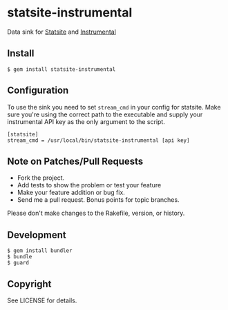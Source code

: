 # statsite-instrumental

Data sink for [Statsite](https://github.com/armon/statsite) and
[Instrumental](https://instrumentalapp.com/)

## Install

```console
$ gem install statsite-instrumental
```

## Configuration

To use the sink you need to set `stream_cmd` in your config for statsite. Make
sure you're using the correct path to the executable and supply your
instrumental API key as the only argument to the script.

```
[statsite]
stream_cmd = /usr/local/bin/statsite-instrumental [api key]
```

## Note on Patches/Pull Requests

* Fork the project.
* Add tests to show the problem or test your feature
* Make your feature addition or bug fix.
* Send me a pull request. Bonus points for topic branches.

Please don't make changes to the Rakefile, version, or history.

## Development

```console
$ gem install bundler
$ bundle
$ guard
```

## Copyright

See LICENSE for details.
